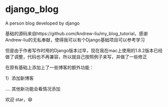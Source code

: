 # django_blog
A person blog developed by django


基础的源码来自https://github.com/Andrew-liu/my_blog_tutorial，感谢Andrew-liu的无私奉献，使得我可以有个Django基础项目可以参考学习

但是由于作者写作时用的Django版本过早，现在我在mac上使用的1.8.2版本已经做了调整，代码也不再兼容，所以就自己按照例子来写，并做了一些修正

在原有基础上添加上了一些博客的额外功能：

1）添加新博客

....
其他新功能会看情况添加

欢迎 star，😄


